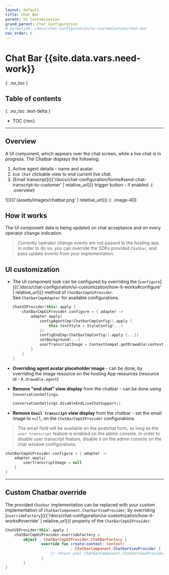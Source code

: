 ```yaml
---
layout: default
title: Chat Bar
parent: UI Customization
grand_parent: Chat Configuration 
# permalink: /docs/chat-configuration/ui-customization/chat-bar
nav_order: 6
---
```


# Chat Bar {{site.data.vars.need-work}}
{: .no_toc }

## Table of contents
{: .no_toc .text-delta }

- TOC
{:toc}

---

## Overview
A UI component, which appears over the chat screen, while a live chat is in progress. 
The Chatbar displays the following:
 1. Active agent details - name and avatar.
 2. `End Chat` clickable view to end current live chat.
 3. [Email transcript]({{'/docs/chat-configuration/forms#send-chat-transcript-to-customer' | relative_url}}) trigger button - if enabled.
{: .overview}

![]({{'/assets/images/chatbar.png' | relative_url}})
{: .image-40}

## How it works
The UI component data is being updated on chat acceptance and on every operator change indication. 

> Currently operator change events are not passed to the hosting app.
   In order to do so, you can override the SDKs provided `Chatbar`, and pass update events from your implementation.

## UI customization
- The UI component look can be configured by overriding the [`configure`]({{'/docs/chat-configuration/ui-customization/how-it-works#configure' | relative_url}}) method of `ChatBarCmpUiProvider`.   
See `ChatbarCmpAdapter` for available configurations.
    ```kotlin
    ChatUIProvider(this).apply {
        chatBarCmpUiProvider.configure = { adapter ->
            adapter.apply{
                configAgentCmp(ChatbarCmpConfig().apply { 
                    this.textStyle = StyleConfig(...)
                })
                configEndCmp(ChatbarCmpConfig().apply {...})
                setBackground(...)
                userTranscriptImage = ContextCompat.getDrawable(context, R.drawable.email)
            }
        }
    }
    ```

- **Overriding agent avatar placeholder image** - can be done, by overriding the image resource on the hosting App resources (resource id - `R.drawable.agent`)

- **Remove "end chat" view display** from the chatbar - can be done using `ConversationSettings`.
    ```kotlin
    conversationSettings.disableEndLiveChatSupport()
    ```
- **Remove `Email transcript` view display** from the chatbar - set the email image to `null`, on the `ChatBarCmpUIProvider` configurations.    
> The email field will be available on the postchat form, as long as the `user transcript` feature is enabled on the admin console. In order to disable user transcript feature, disable it on the admin console on the chat window configurations.

```kotlin
chatBarCmpUiProvider.configure = { adapter ->
    adapter.apply{
        userTranscriptImage = null
    }
}
```

---

## Custom Chatbar override
The provided `Chatbar` implementation can be replaced with your custom implementation of `ChatbarComponent.ChatbarViewProvider`, by overriding [`overrideFactory`]({{'/docs/chat-configuration/ui-customization/how-it-works#override' | relative_url}}) property of the `ChatBarCmpUIProvider`. 
```kotlin
ChatUIProvider(this).apply {
    chatBarCmpUiProvider.overrideFactory = 
        object : ChatBarCmpUIProvider.ChatBarFactory {
                override fun create(context: Context)
                             : ChatbarComponent.ChatbarViewProvider {
                    // return your ChatbarComponent.ChatbarViewProvider implementation
                }
        }
}
```


